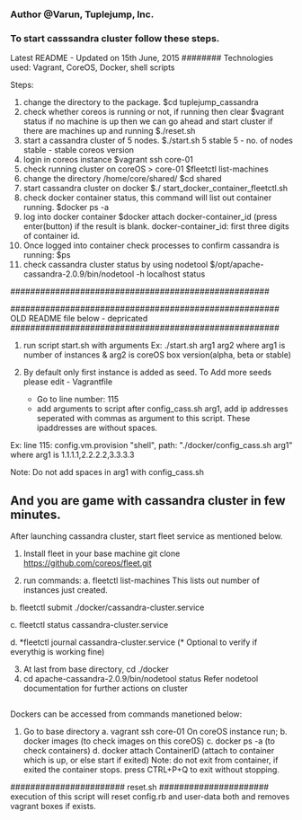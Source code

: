 ### Author @Varun, Tuplejump, Inc.

### To start casssandra cluster follow these steps.
Latest README - Updated on 15th June, 2015 ########
Technologies used:
Vagrant, CoreOS, Docker, shell scripts

Steps:
1. change the directory to the package.
    $cd tuplejump_cassandra
2. check whether coreos is running or not, if running then clear
    $vagrant status
    if no machine is up then we can go ahead and start cluster
    if there are machines up and running
    $./reset.sh
3. start a cassandra cluster of 5 nodes.
    $./start.sh 5 stable
    5 - no. of nodes
    stable - stable coreos version
4. login in coreos instance
    $vagrant ssh core-01
5. check running cluster on coreOS > core-01
    $fleetctl list-machines
6. change the directory /home/core/shared/
    $cd shared
7. start cassandra cluster on docker
    $./ start_docker_container_fleetctl.sh
8. check docker container status, this command will list out container running.
    $docker ps -a
9. log into docker container
    $docker attach docker-container_id (press enter(button) if the result is blank.
    docker-container_id: first three digits of container id.
10. Once logged into container check processes to confirm cassandra is running:
     $ps 
11. check cassandra cluster status by using nodetool
      $/opt/apache-cassandra-2.0.9/bin/nodetool -h localhost status


####################################################

######################################################
OLD README file below - depricated
######################################################
1. run script start.sh with arguments
 Ex: ./start.sh arg1 arg2
     where arg1 is number of instances & arg2 is coreOS box version(alpha, beta or stable)   


2. By default only first instance is added as seed. 
   To Add more seeds please edit - Vagrantfile
   - Go to line number: 115
   - add arguments to script after config_cass.sh arg1,  add ip addresses seperated with commas as argument to this script. These ipaddresses are without spaces.

 Ex: line 115:  config.vm.provision "shell", path: "./docker/config_cass.sh arg1"
  where arg1 is 1.1.1.1,2.2.2.2,3.3.3.3

 Note: Do not add spaces in arg1 with config_cass.sh

## And you are game with cassandra cluster in few minutes.

After launching cassandra cluster, start fleet service as mentioned below.
1. Install fleet in your base machine
git clone https://github.com/coreos/fleet.git


2. run commands:
  a. fleetctl list-machines
     This lists out number of instances just created.

  b. fleetctl submit ./docker/cassandra-cluster.service

  c. fleetctl status cassandra-cluster.service

  d. *fleetctl journal cassandra-cluster.service (\* Optional to verify if everythig is working fine)

3. At last from base directory, cd ./docker
4. cd apache-cassandra-2.0.9/bin/nodetool status 
	Refer nodetool documentation for further actions on cluster
##
Dockers can be accessed from commands manetioned below:
1. Go to base directory
   a. vagrant ssh core-01
   On coreOS instance run;
   b. docker images (to check images on this coreOS)
   c. docker ps -a (to check containers)
   d. docker attach ContainerID (attach to container which is up, or else start if exited)
 Note: do not exit from container, if exited the container stops. press CTRL+P+Q to exit without stopping.


#######################
reset.sh
######################
execution of this script will reset config.rb and user-data both and removes vagrant boxes if exists.
	 
